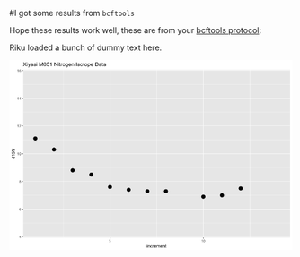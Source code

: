 #I got some results from `bcftools`

Hope these results work well, these are from your [bcftools protocol](/Methods/bcftools_protocol.md):

Riku loaded a bunch of dummy text here.

![](/Xiyasi_M051_N.png)

